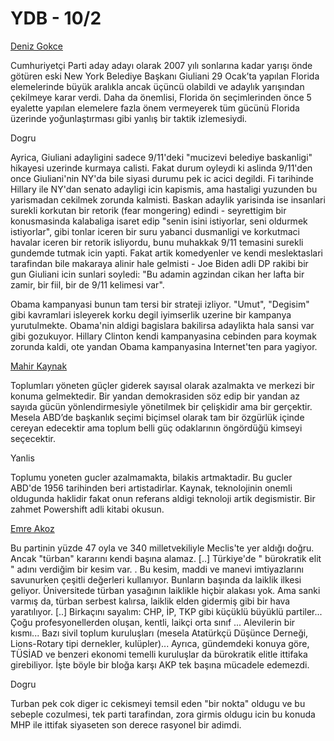 # YDB - 10/2

[Deniz Gokce](http://www.aksam.com.tr/yazar.asp?a=108212,10,12)

Cumhuriyetçi Parti aday adayı olarak 2007 yılı sonlarına kadar yarışı
önde götüren eski New York Belediye Başkanı Giuliani 29 Ocak’ta
yapılan Florida elemelerinde büyük aralıkla ancak üçüncü olabildi ve
adaylık yarışından çekilmeye karar verdi. Daha da önemlisi, Florida ön
seçimlerinden önce 5 eyalette yapılan elemelere fazla önem vermeyerek
tüm gücünü Florida üzerinde yoğunlaştırması gibi yanlış bir taktik
izlemesiydi.

Dogru

Ayrica, Giuliani adayligini sadece 9/11'deki "mucizevi belediye
baskanligi" hikayesi uzerinde kurmaya calisti. Fakat durum oyleydi ki
aslinda 9/11'den once Giuliani'nin NY'da bile siyasi durumu pek ic
acici degildi. Fi tarihinde Hillary ile NY'dan senato adayligi icin
kapismis, ama hastaligi yuzunden bu yarismadan cekilmek zorunda
kalmisti. Baskan adaylik yarisinda ise insanlari surekli korkutan bir
retorik (fear mongering) edindi - seyrettigim bir konusmasinda
kalabaliga isaret edip "senin isini istiyorlar, seni oldurmek
istiyorlar", gibi tonlar iceren bir suru yabanci dusmanligi ve
korkutmaci havalar iceren bir retorik isliyordu, bunu muhakkak 9/11
temasini surekli gundemde tutmak icin yapti. Fakat artik komedyenler
ve kendi meslektaslari tarafindan bile makaraya alinir hale gelmisti -
Joe Biden adli DP rakibi bir gun Giuliani icin sunlari soyledi: "Bu
adamin agzindan cikan her lafta bir zamir, bir fiil, bir de 9/11
kelimesi var".

Obama kampanyasi bunun tam tersi bir strateji izliyor. "Umut",
"Degisim" gibi kavramlari isleyerek korku degil iyimserlik uzerine bir
kampanya yurutulmekte. Obama'nin aldigi bagislara bakilirsa adaylikta
hala sansi var gibi gozukuyor. Hillary Clinton kendi kampanyasina
cebinden para koymak zorunda kaldi, ote yandan Obama kampanyasina
Internet'ten para yagiyor.

[Mahir Kaynak](http://www.stargazete.com/index.asp?haberID=141830)

Toplumları yöneten güçler giderek sayısal olarak azalmakta ve merkezi
bir konuma gelmektedir. Bir yandan demokrasiden söz edip bir yandan az
sayıda gücün yönlendirmesiyle yönetilmek bir çelişkidir ama bir
gerçektir. Mesela ABD’de başkanlık seçimi biçimsel olarak tam bir
özgürlük içinde cereyan edecektir ama toplum belli güç odaklarının
öngördüğü kimseyi seçecektir.

Yanlis

Toplumu yoneten gucler azalmamakta, bilakis artmaktadir. Bu gucler
ABD'de 1956 tarihinden beri artistadirlar. Kaynak, teknolojinin onemli
oldugunda haklidir fakat onun referans aldigi teknoloji artik
degismistir. Bir zahmet Powershift adli kitabi okusun.

[Emre Akoz](http://www.sabah.com.tr/2008/02/10/haber,C5808E6297D64AE49B15633F8A600321.html)

Bu partinin yüzde 47 oyla ve 340 milletvekiliyle Meclis'te yer aldığı
doğru. Ancak "türban" kararını kendi başına alamaz. [..] Türkiye'de "
bürokratik elit " adını verdiğim bir kesim var. .  Bu kesim, maddi ve
manevi imtiyazlarını savunurken çeşitli değerleri kullanıyor. Bunların
başında da laiklik ilkesi geliyor. Üniversitede türban yasağının
laiklikle hiçbir alakası yok. Ama sanki varmış da, türban serbest
kalırsa, laiklik elden gidermiş gibi bir hava yaratılıyor. [..]
Birkaçını sayalım: CHP, İP, TKP gibi küçüklü büyüklü partiler... Çoğu
profesyonellerden oluşan, kentli, laikçi orta sınıf ... Alevilerin bir
kısmı... Bazı sivil toplum kuruluşları (mesela Atatürkçü Düşünce
Derneği, Lions-Rotary tipi dernekler, kulüpler)... Ayrıca, gündemdeki
konuya göre, TÜSİAD ve benzeri ekonomi temelli kuruluşlar da
bürokratik elitle ittifaka girebiliyor. İşte böyle bir bloğa karşı AKP
tek başına mücadele edemezdi.

Dogru

Turban pek cok diger ic cekismeyi temsil eden "bir nokta" oldugu ve bu
sebeple cozulmesi, tek parti tarafindan, zora girmis oldugu icin bu
konuda MHP ile ittifak siyaseten son derece rasyonel bir adimdi.

